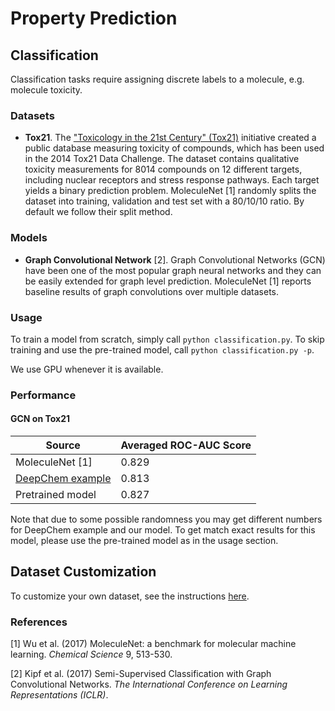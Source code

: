 # Property Prediction

## Classification

Classification tasks require assigning discrete labels to a molecule, e.g. molecule toxicity.

### Datasets
- **Tox21**. The ["Toxicology in the 21st Century" (Tox21)](https://tripod.nih.gov/tox21/challenge/) initiative created
a public database measuring toxicity of compounds, which has been used in the 2014 Tox21 Data Challenge. The dataset
contains qualitative toxicity measurements for 8014 compounds on 12 different targets, including nuclear receptors and
stress response pathways. Each target yields a binary prediction problem. MoleculeNet [1] randomly splits the dataset
into training, validation and test set with a 80/10/10 ratio. By default we follow their split method.

### Models
- **Graph Convolutional Network** [2]. Graph Convolutional Networks (GCN) have been one of the most popular graph neural
networks and they can be easily extended for graph level prediction. MoleculeNet [1] reports baseline results of graph
convolutions over multiple datasets.

### Usage

To train a model from scratch, simply call `python classification.py`. To skip training and use the pre-trained model,
call `python classification.py -p`.

We use GPU whenever it is available.

### Performance

#### GCN on Tox21

| Source           | Averaged ROC-AUC Score |
| ---------------- | ---------------------- |
| MoleculeNet [1]  | 0.829                  |
| [DeepChem example](https://github.com/deepchem/deepchem/blob/master/examples/tox21/tox21_tensorgraph_graph_conv.py) | 0.813                  |
| Pretrained model | 0.827                  |

Note that due to some possible randomness you may get different numbers for DeepChem example and our model. To get
match exact results for this model, please use the pre-trained model as in the usage section.

## Dataset Customization

To customize your own dataset, see the instructions
[here](https://github.com/dmlc/dgl/tree/master/python/dgl/data/chem).

### References
[1] Wu et al. (2017) MoleculeNet: a benchmark for molecular machine learning. *Chemical Science* 9, 513-530.

[2] Kipf et al. (2017) Semi-Supervised Classification with Graph Convolutional Networks.
*The International Conference on Learning Representations (ICLR)*.
